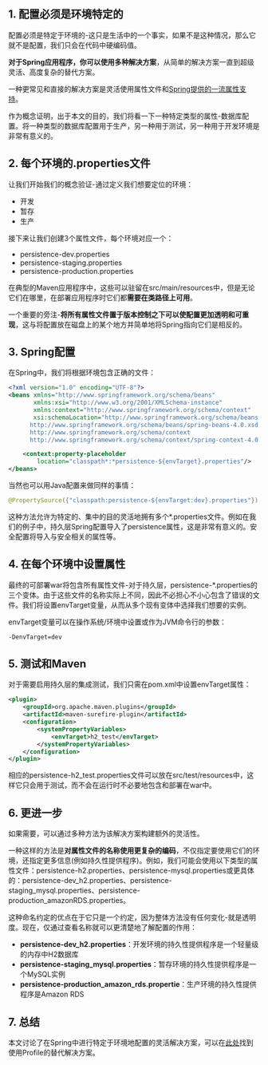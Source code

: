 ## 1. 配置必须是环境特定的

配置必须是特定于环境的-这只是生活中的一个事实，如果不是这种情况，那么它就不是配置，我们只会在代码中硬编码值。

**对于Spring应用程序，你可以使用多种解决方案**，从简单的解决方案一直到超级灵活、高度复杂的替代方案。

一种更常见和直接的解决方案是灵活使用属性文件和[Spring提供的一流属性支持]()。

作为概念证明，出于本文的目的，我们将看一下一种特定类型的属性-数据库配置。将一种类型的数据库配置用于生产，另一种用于测试，另一种用于开发环境是非常有意义的。

## 2. 每个环境的.properties文件

让我们开始我们的概念验证-通过定义我们想要定位的环境：

-   开发
-   暂存
-   生产

接下来让我们创建3个属性文件，每个环境对应一个：

-   persistence-dev.properties
-   persistence-staging.properties
-   persistence-production.properties

在典型的Maven应用程序中，这些可以驻留在src/main/resources中，但是无论它们在哪里，在部署应用程序时它们都**需要在类路径上可用**。

一个重要的旁注-**将所有属性文件置于版本控制之下可以使配置更加透明和可重现**，这与将配置放在磁盘上的某个地方并简单地将Spring指向它们是相反的。

## 3. Spring配置

在Spring中，我们将根据环境包含正确的文件：

```xml
<?xml version="1.0" encoding="UTF-8"?>
<beans xmlns="http://www.springframework.org/schema/beans"
	   xmlns:xsi="http://www.w3.org/2001/XMLSchema-instance"
	   xmlns:context="http://www.springframework.org/schema/context"
	   xsi:schemaLocation="http://www.springframework.org/schema/beans
      http://www.springframework.org/schema/beans/spring-beans-4.0.xsd
      http://www.springframework.org/schema/context
      http://www.springframework.org/schema/context/spring-context-4.0.xsd">

	<context:property-placeholder
		location="classpath*:*persistence-${envTarget}.properties"/>
</beans>
```

当然也可以用Java配置来做同样的事情：

```java
@PropertySource({"classpath:persistence-${envTarget:dev}.properties"})
```

这种方法允许为特定的、集中的目的灵活地拥有多个*.properties文件。例如在我们的例子中，持久层Spring配置导入了persistence属性，这是非常有意义的。安全配置将导入与安全相关的属性等。

## 4. 在每个环境中设置属性

最终的可部署war将包含所有属性文件-对于持久层，persistence-*.properties的三个变体。由于这些文件的名称实际上不同，因此不必担心不小心包含了错误的文件。我们将设置envTarget变量，从而从多个现有变体中选择我们想要的实例。

envTarget变量可以在操作系统/环境中设置或作为JVM命令行的参数：

```bash
-DenvTarget=dev
```

## 5. 测试和Maven

对于需要启用持久层的集成测试，我们只需在pom.xml中设置envTarget属性：

```xml
<plugin>
	<groupId>org.apache.maven.plugins</groupId>
	<artifactId>maven-surefire-plugin</artifactId>
	<configuration>
		<systemPropertyVariables>
			<envTarget>h2_test</envTarget>
		</systemPropertyVariables>
	</configuration>
</plugin>
```

相应的persistence-h2_test.properties文件可以放在src/test/resources中，这样它只会用于测试，而不会在运行时不必要地包含和部署在war中。

## 6. 更进一步

如果需要，可以通过多种方法为该解决方案构建额外的灵活性。

一种这样的方法是**对属性文件的名称使用更复杂的编码**，不仅指定要使用它们的环境，还指定更多信息(例如持久性提供程序)。例如，我们可能会使用以下类型的属性文件：persistence-h2.properties、persistence-mysql.properties或更具体的：persistence-dev_h2.properties、persistence-staging_mysql.properties、persistence-production_amazonRDS.properties。

这种命名约定的优点在于它只是一个约定，因为整体方法没有任何变化-就是透明度。现在，仅通过查看名称就可以更清楚地了解配置的作用：

-   **persistence-dev_h2.properties**：开发环境的持久性提供程序是一个轻量级的内存中H2数据库
-   **persistence-staging_mysql.properties**：暂存环境的持久性提供程序是一个MySQL实例
-   **persistence-production_amazon_rds.propertie**：生产环境的持久性提供程序是Amazon RDS

## 7. 总结

本文讨论了在Spring中进行特定于环境地配置的灵活解决方案，可以在[此处](https://www.javacodegeeks.com/2012/06/spring-31-profiles-and-tomcat.html)找到使用Profile的替代解决方案。
